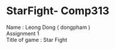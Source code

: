 # StarFight- Comp313

Name : Leong Dong ( dongpham ) <br />
Assignment 1 <br />
Title of game : Star Fight <br />

 

